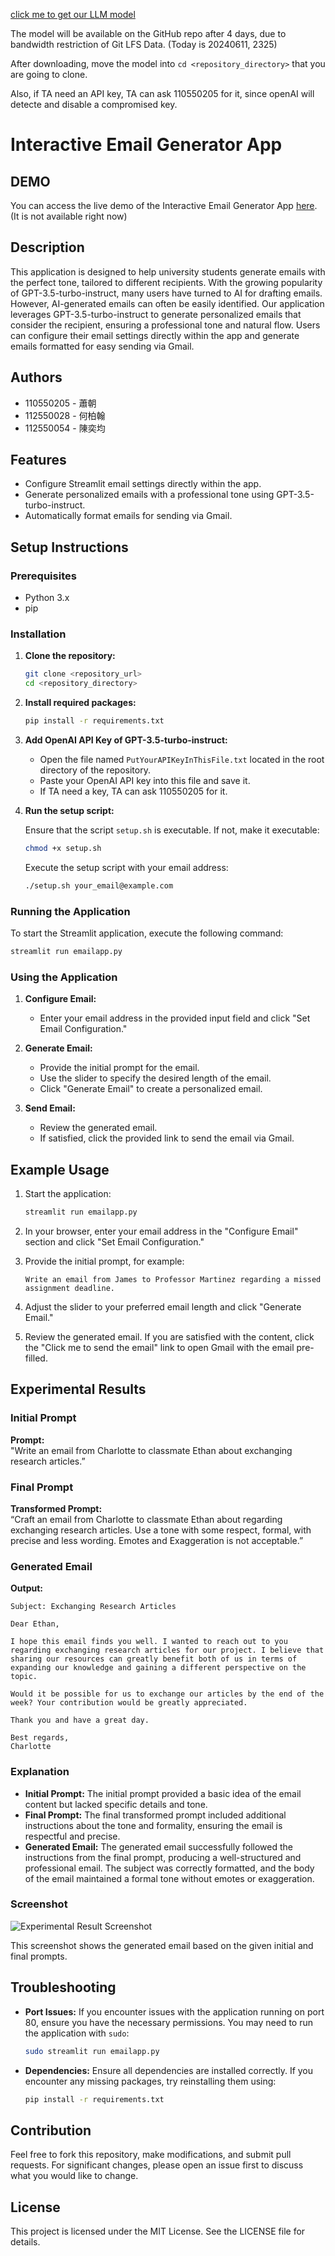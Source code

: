 [click me to get our LLM model](https://drive.google.com/file/d/1INZNM3fpzg6O4s2aF7M3XMYbg3xV3DMh/view?usp=sharing)

The model will be available on the GitHub repo after 4 days, due to bandwidth restriction of Git LFS Data. (Today is 20240611, 2325)

After downloading, move the model into ``` cd <repository_directory> ``` that you are going to clone.

Also, if TA need an API key, TA can ask 110550205 for it, since openAI will detecte and disable a compromised key.

# Interactive Email Generator App

## DEMO

You can access the live demo of the Interactive Email Generator App [here](http://proxmoxch.duckdns.org). (It is not available right now)

## Description

This application is designed to help university students generate emails with the perfect tone, tailored to different recipients. With the growing popularity of GPT-3.5-turbo-instruct, many users have turned to AI for drafting emails. However, AI-generated emails can often be easily identified. Our application leverages GPT-3.5-turbo-instruct to generate personalized emails that consider the recipient, ensuring a professional tone and natural flow. Users can configure their email settings directly within the app and generate emails formatted for easy sending via Gmail.

## Authors

- 110550205 - 蕭朝
- 112550028 - 何柏翰
- 112550054 - 陳奕均

## Features

- Configure Streamlit email settings directly within the app.
- Generate personalized emails with a professional tone using GPT-3.5-turbo-instruct.
- Automatically format emails for sending via Gmail.

## Setup Instructions

### Prerequisites

- Python 3.x
- pip

### Installation

1. **Clone the repository:**

   ```sh
   git clone <repository_url>
   cd <repository_directory>
   ```

2. **Install required packages:**

   ```sh
   pip install -r requirements.txt
   ```

3. **Add OpenAI API Key of GPT-3.5-turbo-instruct:**

   - Open the file named `PutYourAPIKeyInThisFile.txt` located in the root directory of the repository.
   - Paste your OpenAI API key into this file and save it.
   - If TA need a key, TA can ask 110550205 for it.

4. **Run the setup script:**

   Ensure that the script `setup.sh` is executable. If not, make it executable:

   ```sh
   chmod +x setup.sh
   ```

   Execute the setup script with your email address:

   ```sh
   ./setup.sh your_email@example.com
   ```

### Running the Application

To start the Streamlit application, execute the following command:

```sh
streamlit run emailapp.py
```

### Using the Application

1. **Configure Email:**

   - Enter your email address in the provided input field and click "Set Email Configuration."

2. **Generate Email:**

   - Provide the initial prompt for the email.
   - Use the slider to specify the desired length of the email.
   - Click "Generate Email" to create a personalized email.

3. **Send Email:**

   - Review the generated email.
   - If satisfied, click the provided link to send the email via Gmail.

## Example Usage

1. Start the application:

   ```sh
   streamlit run emailapp.py
   ```

2. In your browser, enter your email address in the "Configure Email" section and click "Set Email Configuration."

3. Provide the initial prompt, for example:
   
   ```
   Write an email from James to Professor Martinez regarding a missed assignment deadline.
   ```

4. Adjust the slider to your preferred email length and click "Generate Email."

5. Review the generated email. If you are satisfied with the content, click the "Click me to send the email" link to open Gmail with the email pre-filled.

## Experimental Results

### Initial Prompt
**Prompt:**  
"Write an email from Charlotte to classmate Ethan about exchanging research articles.”

### Final Prompt
**Transformed Prompt:**  
“Craft an email from Charlotte to classmate Ethan about regarding exchanging research articles. Use a tone with some respect, formal, with precise and less wording. Emotes and Exaggeration is not acceptable.”

### Generated Email
**Output:**

```
Subject: Exchanging Research Articles

Dear Ethan,

I hope this email finds you well. I wanted to reach out to you regarding exchanging research articles for our project. I believe that sharing our resources can greatly benefit both of us in terms of expanding our knowledge and gaining a different perspective on the topic.

Would it be possible for us to exchange our articles by the end of the week? Your contribution would be greatly appreciated.

Thank you and have a great day.

Best regards,
Charlotte
```

### Explanation

- **Initial Prompt:** The initial prompt provided a basic idea of the email content but lacked specific details and tone.
- **Final Prompt:** The final transformed prompt included additional instructions about the tone and formality, ensuring the email is respectful and precise.
- **Generated Email:** The generated email successfully followed the instructions from the final prompt, producing a well-structured and professional email. The subject was correctly formatted, and the body of the email maintained a formal tone without emotes or exaggeration.

### Screenshot
![Experimental Result Screenshot](img/result.png)

This screenshot shows the generated email based on the given initial and final prompts.

## Troubleshooting

- **Port Issues:** If you encounter issues with the application running on port 80, ensure you have the necessary permissions. You may need to run the application with `sudo`:
  
  ```sh
  sudo streamlit run emailapp.py
  ```

- **Dependencies:** Ensure all dependencies are installed correctly. If you encounter any missing packages, try reinstalling them using:
  
  ```sh
  pip install -r requirements.txt
  ```

## Contribution

Feel free to fork this repository, make modifications, and submit pull requests. For significant changes, please open an issue first to discuss what you would like to change.

## License

This project is licensed under the MIT License. See the LICENSE file for details.

